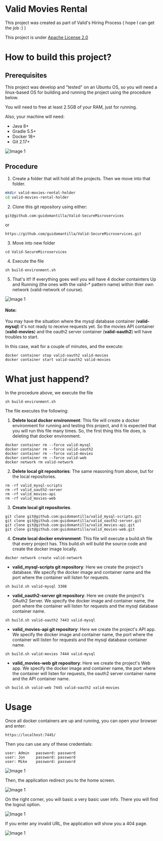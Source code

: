 # Valid  Movies Rental
This project was created as part of Valid's Hiring Process ( hope I can get the job :) )

This project is under [Apache License 2.0](https://choosealicense.com/licenses/apache-2.0/)


# How to build this project?

## Prerequisites
This project was develop and "tested" on an Ubuntu OS, so you will need a linux-based OS for building and running the project using the procedure below.

You will need to free at least 2.5GB of your RAM, just for running.

Also, your machine will need:
* Java 8+
* Gradle 5.5+
* Docker 18+
* Git 2.17+

![Image 1](img/prerequisites.png)

## Procedure
1. Create a folder that will hold all the projects. Then we move into that folder.
```bash
mkdir valid-movies-rental-holder
cd valid-movies-rental-holder
```
2. Clone this git repository using either:
```
git@github.com:guidomantilla/Valid-SecureMicroservices
```
or

```
https://github.com/guidomantilla/Valid-SecureMicroservices.git
```
3. Move into new folder

```
cd Valid-SecureMicroservices
```
4. Execute the file

```
sh build-environment.sh
```
5. That's it!! If everything goes well you will have 4 docker containters Up and Running (the ones with the valid-* pattern name) within thier own network (valid-network of course). 

![Image 1](img/docker-status.png)

#### Note: 
You may have the situation where the mysql database container (**valid-mysql**) it's not ready to receive requests yet. So the movies API container (**valid-movies**) and the oauth2 server container (**valid-oauth2**) will have troubles to start.

In this case, wait for a couple of minutes, and the execute:
```
docker container stop valid-oauth2 valid-movies
docker container start valid-oauth2 valid-movies
```

# What just happend? 
In the procedure above, we execute the file 

```
sh build-environment.sh
```
The file executes the following:
1. **Delete local docker environment**: This file will create a docker environment for running and testing this project, and it is expected that you will run this file many times. So, the first thing this file does, is deleting that docker environment. 
```
docker container rm --force valid-mysql
docker container rm --force valid-oauth2
docker container rm --force valid-movies
docker container rm --force valid-web
docker network rm valid-network
```

2. **Delete local git repositories**: The same reasoning from above, but for the local repositories.
```
rm -rf valid_mysql-scripts
rm -rf valid_oauth2-server
rm -rf valid_movies-api
rm -rf valid_movies-web
```

3. **Create local git repositories**.
```
git clone git@github.com:guidomantilla/valid_mysql-scripts.git
git clone git@github.com:guidomantilla/valid_oauth2-server.git
git clone git@github.com:guidomantilla/valid_movies-api.git
git clone git@github.com:guidomantilla/valid_movies-web.git
```

4. **Create local docker environment**: This file will execute a build.sh file that every project has. This build.sh will build the source code and create the docker image locally.  
```
docker network create valid-network
```

* **valid_mysql-scripts git repository**: Here we create the project's database. We specify the docker image and container name and the port where the container will listen for requests.
```
sh build.sh valid-mysql 3308
```

* **valid_oauth2-server git repository**: Here we create the project's OAuth2 Server. We specify the docker image and container name, the port where the container will listen for requests and the mysql database container name.  
```
sh build.sh valid-oauth2 7443 valid-mysql
```

* **valid_movies-api git repository**: Here we create the project's API app. We specify the docker image and container name, the port where the container will listen for requests and the mysql database container name.  

```
sh build.sh valid-movies 7444 valid-mysql
```

* **valid_movies-web git repository**: Here we create the project's Web app. We specify the docker image and container name, the port where the container will listen for requests, the oauth2 server container name and the API container name.
```
sh build.sh valid-web 7445 valid-oauth2 valid-movies
```

# Usage
Once all docker containers are up and running, you can open your browser and enter:
```
https://localhost:7445/
```
Then you can use any of these credentials:
```
user: Admin   password: password
user: Jon     password: password
user: Mike    password: password
```
![Image 1](img/login.png)

Then, the application redirect you to the home screen.

![Image 1](img/home.png)

On the right corner, you will basic a very basic user info. There you will find the logout option.

![Image 1](img/logout.png)

If you enter any invalid URL, the application will show you a 404 page.

![Image 1](img/404.png)